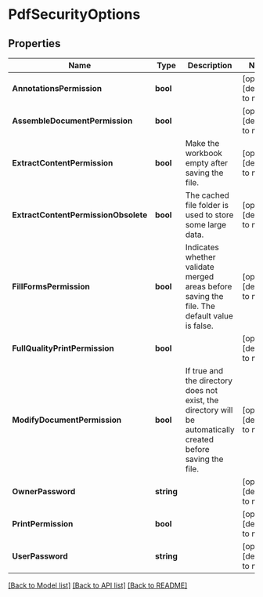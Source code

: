 # PdfSecurityOptions

## Properties
Name | Type | Description | Notes
------------ | ------------- | ------------- | -------------
**AnnotationsPermission** | **bool** |  | [optional] [default to null]
**AssembleDocumentPermission** | **bool** |  | [optional] [default to null]
**ExtractContentPermission** | **bool** | Make the workbook empty after saving the file. | [optional] [default to null]
**ExtractContentPermissionObsolete** | **bool** | The cached file folder is used to store some large data. | [optional] [default to null]
**FillFormsPermission** | **bool** | Indicates whether validate merged areas before saving the file. The default value is false.              | [optional] [default to null]
**FullQualityPrintPermission** | **bool** |  | [optional] [default to null]
**ModifyDocumentPermission** | **bool** | If true and the directory does not exist, the directory will be automatically created before saving the file.              | [optional] [default to null]
**OwnerPassword** | **string** |  | [optional] [default to null]
**PrintPermission** | **bool** |  | [optional] [default to null]
**UserPassword** | **string** |  | [optional] [default to null]

[[Back to Model list]](../README.md#documentation-for-models) [[Back to API list]](../README.md#documentation-for-api-endpoints) [[Back to README]](../README.md)


